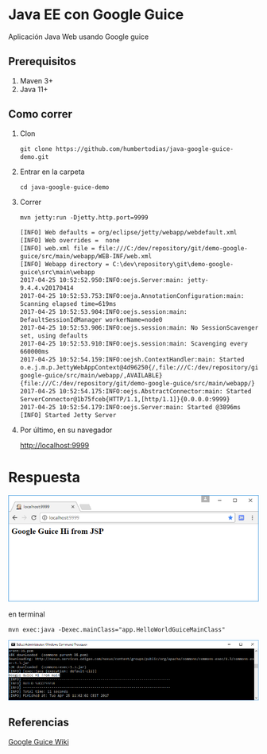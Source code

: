 # Java EE con Google Guice

Aplicación Java Web usando Google guice

## Prerequisitos

1. Maven 3+
2. Java 11+

## Como correr

1. Clon

	```
	git clone https://github.com/humbertodias/java-google-guice-demo.git
	```

2. Entrar en la carpeta

	```
	cd java-google-guice-demo
	```

3. Correr 

	```
	mvn jetty:run -Djetty.http.port=9999
	```	

	```
	[INFO] Web defaults = org/eclipse/jetty/webapp/webdefault.xml
	[INFO] Web overrides =  none
	[INFO] web.xml file = file:///C:/dev/repository/git/demo-google-guice/src/main/webapp/WEB-INF/web.xml
	[INFO] Webapp directory = C:\dev\repository\git\demo-google-guice\src\main\webapp
	2017-04-25 10:52:52.950:INFO:oejs.Server:main: jetty-9.4.4.v20170414
	2017-04-25 10:52:53.753:INFO:oeja.AnnotationConfiguration:main: Scanning elapsed time=619ms
	2017-04-25 10:52:53.904:INFO:oejs.session:main: DefaultSessionIdManager workerName=node0
	2017-04-25 10:52:53.906:INFO:oejs.session:main: No SessionScavenger set, using defaults
	2017-04-25 10:52:53.910:INFO:oejs.session:main: Scavenging every 660000ms
	2017-04-25 10:52:54.159:INFO:oejsh.ContextHandler:main: Started o.e.j.m.p.JettyWebAppContext@4d96250{/,file:///C:/dev/repository/git/demo-google-guice/src/main/webapp/,AVAILABLE}{file:///C:/dev/repository/git/demo-google-guice/src/main/webapp/}
	2017-04-25 10:52:54.175:INFO:oejs.AbstractConnector:main: Started ServerConnector@1b75fceb{HTTP/1.1,[http/1.1]}{0.0.0.0:9999}
	2017-04-25 10:52:54.179:INFO:oejs.Server:main: Started @3896ms
	[INFO] Started Jetty Server
	```
	
4. Por último, en su navegador

	[http://localhost:9999](http://localhost:9999)

# Respuesta

![](doc/output-jsp.png)


en terminal

```
mvn exec:java -Dexec.mainClass="app.HelloWorldGuiceMainClass"
```

![](doc/output-cmd.png)


## Referencias

[Google Guice Wiki](https://github.com/google/guice/wiki/Motivation)